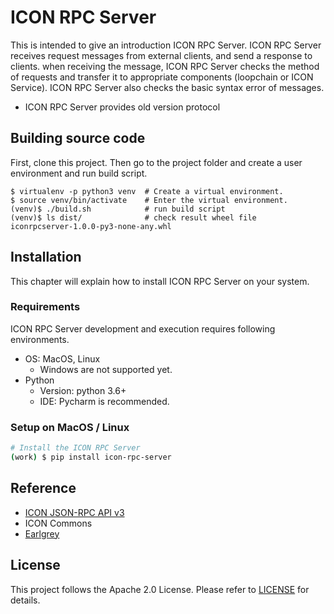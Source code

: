# ICON RPC Server

This is intended to give an introduction ICON RPC Server. ICON RPC Server receives request messages from external clients, and send a response to clients. when receiving the message, ICON RPC Server checks the method of requests and transfer it to appropriate components (loopchain or ICON Service). ICON RPC Server also checks the basic syntax error of messages. 

- ICON RPC Server provides old version protocol

## Building source code
 First, clone this project. Then go to the project folder and create a user environment and run build script.
```
$ virtualenv -p python3 venv  # Create a virtual environment.
$ source venv/bin/activate    # Enter the virtual environment.
(venv)$ ./build.sh            # run build script
(venv)$ ls dist/              # check result wheel file
iconrpcserver-1.0.0-py3-none-any.whl
```

## Installation

This chapter will explain how to install ICON RPC Server on your system. 

### Requirements

ICON RPC Server development and execution requires following environments.

* OS: MacOS, Linux
    * Windows are not supported yet.
* Python
    * Version: python 3.6+
    * IDE: Pycharm is recommended.

### Setup on MacOS / Linux

```bash
# Install the ICON RPC Server
(work) $ pip install icon-rpc-server
```

##  Reference

- [ICON JSON-RPC API v3](https://repo.theloop.co.kr/theloop/LoopChain/wikis/doc/loopchain-json-rpc-v3)
- ICON Commons  
- [Earlgrey](https://github.com/icon-project/earlgrey)

## License

This project follows the Apache 2.0 License. Please refer to [LICENSE](https://www.apache.org/licenses/LICENSE-2.0) for details.